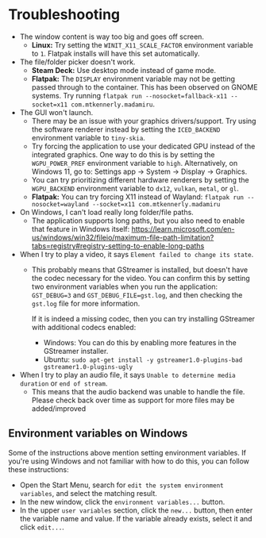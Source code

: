 # Troubleshooting
* The window content is way too big and goes off screen.
  * **Linux:** Try setting the `WINIT_X11_SCALE_FACTOR` environment variable to `1`.
    Flatpak installs will have this set automatically.
* The file/folder picker doesn't work.
  * **Steam Deck:** Use desktop mode instead of game mode.
  * **Flatpak:** The `DISPLAY` environment variable may not be getting passed through to the container.
    This has been observed on GNOME systems.
    Try running `flatpak run --nosocket=fallback-x11 --socket=x11 com.mtkennerly.madamiru`.
* The GUI won't launch.
  * There may be an issue with your graphics drivers/support.
    Try using the software renderer instead by setting the `ICED_BACKEND` environment variable to `tiny-skia`.
  * Try forcing the application to use your dedicated GPU instead of the integrated graphics.
    One way to do this is by setting the `WGPU_POWER_PREF` environment variable to `high`.
    Alternatively, on Windows 11, go to: Settings app -> System -> Display -> Graphics.
  * You can try prioritizing different hardware renderers
    by setting the `WGPU_BACKEND` environment variable to `dx12`, `vulkan`, `metal`, or `gl`.
  * **Flatpak:** You can try forcing X11 instead of Wayland:
    `flatpak run --nosocket=wayland --socket=x11 com.mtkennerly.madamiru`
* On Windows, I can't load really long folder/file paths.
  * The application supports long paths,
    but you also need to enable that feature in Windows itself:
    https://learn.microsoft.com/en-us/windows/win32/fileio/maximum-file-path-limitation?tabs=registry#registry-setting-to-enable-long-paths
* When I try to play a video, it says `Element failed to change its state`.
  * This probably means that GStreamer is installed,
    but doesn't have the codec necessary for the video.
    You can confirm this by setting two environment variables when you run the application:
    `GST_DEBUG=3` and `GST_DEBUG_FILE=gst.log`,
    and then checking the `gst.log` file for more information.

    If it is indeed a missing codec,
    then you can try installing GStreamer with additional codecs enabled:
    * Windows: You can do this by enabling more features in the GStreamer installer.
    * Ubuntu: `sudo apt-get install -y gstreamer1.0-plugins-bad gstreamer1.0-plugins-ugly`
* When I try to play an audio file, it says `Unable to determine media duration` or `end of stream`.
  * This means that the audio backend was unable to handle the file.
    Please check back over time as support for more files may be added/improved

## Environment variables on Windows
Some of the instructions above mention setting environment variables.
If you're using Windows and not familiar with how to do this,
you can follow these instructions:

* Open the Start Menu,
  search for `edit the system environment variables`,
  and select the matching result.
* In the new window, click the `environment variables...` button.
* In the upper `user variables` section, click the `new...` button,
  then enter the variable name and value.
  If the variable already exists, select it and click `edit...`.
